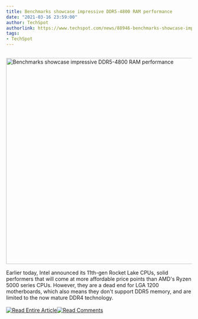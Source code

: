 ```yaml
---
title: Benchmarks showcase impressive DDR5-4800 RAM performance
date: "2021-03-16 23:59:00"
author: TechSpot
authorlink: https://www.techspot.com/news/88946-benchmarks-showcase-impressive-ddr5-4800-ram-performance.html
tags:
- TechSpot
---
```

<a href="https://www.techspot.com/news/88946-benchmarks-showcase-impressive-ddr5-4800-ram-performance.html" target="_blank"><img src="https://static.techspot.com/images2/news/ts3_thumbs/2019/03/2019-03-21-ts3_thumbs-3e1.jpg" width="800" height="560" style="padding: 15px 0" title="Benchmarks showcase impressive DDR5-4800 RAM performance" /></a><br />Earlier today, Intel announced its 11th-gen Rocket Lake CPUs, solid performers that will come at more affordable price points than AMD's Ryzen 5000 series CPUs. However, they are a dead end for LGA 1200 motherboards, which also means they don't support DDR5 memory, and are limited to the now mature DDR4 technology.<br /><br /><a href="https://www.techspot.com/news/88946-benchmarks-showcase-impressive-ddr5-4800-ram-performance.html"><img src="https://static.techspot.com/images/rss/rss_buttons_01.png" border="0" alt="Read Entire Article" /></a><a href="https://www.techspot.com/news/88946-benchmarks-showcase-impressive-ddr5-4800-ram-performance.html#comments"><img src="https://static.techspot.com/images/rss/rss_buttons_02.png" border="0" alt="Read Comments" /></a><br /><br />